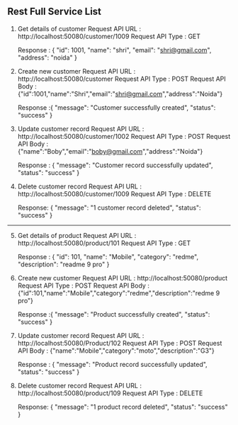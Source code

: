 Rest Full Service List
----------------------------------
1. Get details of customer
    Request API URL  : http://localhost:50080/customer/1009
    Request API Type : GET

    Response : {
    "id": 1001,
    "name": "shri",
    "email": "shri@gmail.com",
    "address": "noida"
}
2. Create new customer
    Request API URL  : http://localhost:50080/customer
    Request API Type : POST
    Request API Body : {"id":1001,"name":"Shri","email":"shri@gmail.com","address":"Noida"}

    Response :{
    "message": "Customer successfully created",
    "status": "success"
}

3. Update customer record
    Request API URL  : http://localhost:50080/customer/1002
    Request API Type : POST
    Request API Body : {"name":"Boby","email":"boby@gmail.com","address":"Noida"}

    Response : {
    "message": "Customer record successfully updated",
    "status": "success"
}

4. Delete customer record
    Request API URL  : http://localhost:50080/customer/1009
    Request API Type : DELETE

    Response: {
    "message": "1 customer record deleted",
    "status": "success"
    }
----------------------------------
5. Get details of product
    Request API URL  : http://localhost:50080/product/101
    Request API Type : GET

    Response : {
    "id": 101,
    "name": "Mobile",
    "category": "redme",
    "description": "readme 9 pro"
}
6. Create new customer
    Request API URL  : http://localhost:50080/product
    Request API Type : POST
    Request API Body : {"id":101,"name":"Mobile","category":"redme","description":"redme 9 pro"}

    Response :{
    "message": "Product successfully created",
    "status": "success"
}

7. Update customer record
    Request API URL  : http://localhost:50080/Product/102
    Request API Type : POST
    Request API Body : {"name":"Mobile","category":"moto","description":"G3"}

    Response : {
    "message": "Product record successfully updated",
    "status": "success"
}

8. Delete customer record
    Request API URL  : http://localhost:50080/product/109
    Request API Type : DELETE

    Response: {
    "message": "1 product record deleted",
    "status": "success"
    }

